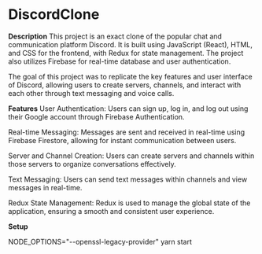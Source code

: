 # DiscordClone

**Description**
This project is an exact clone of the popular chat and communication platform Discord. It is built using JavaScript (React), HTML, and CSS for the frontend, with Redux for state management. The project also utilizes Firebase for real-time database and user authentication.

The goal of this project was to replicate the key features and user interface of Discord, allowing users to create servers, channels, and interact with each other through text messaging and voice calls.

**Features**
User Authentication: Users can sign up, log in, and log out using their Google account through Firebase Authentication.

Real-time Messaging: Messages are sent and received in real-time using Firebase Firestore, allowing for instant communication between users.

Server and Channel Creation: Users can create servers and channels within those servers to organize conversations effectively.

Text Messaging: Users can send text messages within channels and view messages in real-time.

Redux State Management: Redux is used to manage the global state of the application, ensuring a smooth and consistent user experience.

**Setup**

NODE_OPTIONS="--openssl-legacy-provider" yarn start

